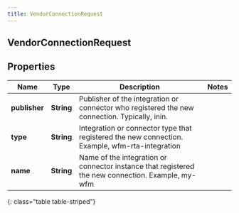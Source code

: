 ```yaml
---
title: VendorConnectionRequest
---
```

## VendorConnectionRequest


## Properties

| Name | Type | Description | Notes |
| ------------ | ------------- | ------------- | ------------- |
| **publisher** | <!----><!---->**String**<!----> | Publisher of the integration or connector who registered the new connection. Typically, inin. |  |
| **type** | <!----><!---->**String**<!----> | Integration or connector type that registered the new connection. Example, wfm-rta-integration |  |
| **name** | <!----><!---->**String**<!----> | Name of the integration or connector instance that registered the new connection. Example, my-wfm |  |
{: class="table table-striped"}



